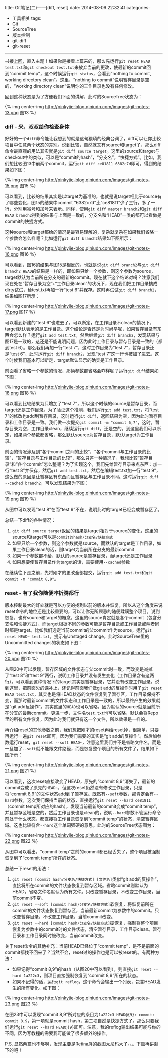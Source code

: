 title: Git笔记(二)——[diff, reset]
date: 2014-08-09 22:32:41
categories:
- 工具相关
tags:
- Git
- SourceTree
- 版本控制
- git-diff
- git-reset
---

书接[上回](/2014/08/03/git-notes-part-1/)，直入主题！如果你是接着上篇来的，那么先运行`git reset HEAD test.txt`和`git checkout test.txt`来放弃当前的更改，使最新的commit回到“commit temp”，这个时候运行`git status`，会看到“nothing to commit, working directory clean”。这里，“nothing to commit”说明暂存目录是空的，“working directory clean”说明你的工作目录也没有任何修改。

<!--more-->

回到这种状态是为了方便我们下面的讲解，此时的SourceTree状态为：

{% img center-img http://pinkyjie-blog.qiniudn.com/images/git-notes-13.png 图13 %}

### diff - 来，叔叔给你检查身体

好好的一个`diff`命令能让我想到的就是这句猥琐的经典台词了，diff可以让你比较项目中任意两个状态的差别。说到比较，自然就又有source和target了，那么diff命令最直观的用法其实就是`git diff source target`。这里的source和target与checkout中的类似，可以是“commit的hash”，“分支名”，“快捷方式”。比如，我们想比较图13中前两个commit，运行`git diff ce81811 6382c7d`即可，得到的结果如下图：

{% img center-img http://pinkyjie-blog.qiniudn.com/images/git-notes-15.png 图15 %}

可以看到，比较的结果其实是以target为基准的，也就是说target相比于source有了哪些变化，图15的结果中commit “6382c7d”比“ce81811”少了三行，多了一行，分别用减号和加号来表示。同样，使用`git diff master branch2`和`git diff HEAD branch2`得到的结果与上面是一致的，分支名和“HEAD”一类的都可以看做是commit的快捷方式。

这种source和target都给的情况是最容易理解的，复杂就复杂在如果我们省略一个参数会怎么样呢？比如运行`git diff branch2`结果如下图所示：

{% img center-img http://pinkyjie-blog.qiniudn.com/images/git-notes-16.png 图16 %}

可以看到，图16的结果与图15是相反的。也就是说`git diff branch2`与`git diff branch2 HEAD`的结果是一样的，即如果只给一个参数，则这个参数为source，target默认为当前所在分支的最新的commit。现在就下这个结论对吗？注意我们现在处在“暂存目录为空”+“工作目录clean”的状况下，现在我们把工作目录搞成dirty试试，给test.txt再加一行“test 6”并保存。这时再试试`git diff branch2`，结果如图17所示：

{% img center-img http://pinkyjie-blog.qiniudn.com/images/git-notes-17.png 图17 %}

可以看到新建的“test 6”也进去了。可以断定，在工作目录不clean的情况下，target默认表示的是工作目录。这个结论是否还是为时尚早呢，如果暂存目录有东西会怎么样？运行`git add test.txt`，然后继续`git diff branch2`，发现结果与图17是一致的，这还是不能说明问题，因为此时工作目录与暂存目录是一致的（都到test 6）。那么我们再加一行“test 7”，这时工作目录为“test 7”，暂存目录还是“test 6”，此时运行`git diff branch2`，发现“test 7”这一行也被加了进去。这个时候我们基本可以断定，target默认显示的确实是工作目录。

前面看了省略一个参数的情况，那俩参数都省略会咋样呢？运行`git diff`结果如下图：

{% img center-img http://pinkyjie-blog.qiniudn.com/images/git-notes-18.png 图18 %}

可以看到比较结果为只增加了“test 7”，所以这个时候的source是暂存目录，而target还是工作目录。为了验证这个推测，我们运行`git add test.txt`，将“test 7”的修改也add到暂存目录，这时运行`git diff`，返回结果为空，因为此时暂存目录和工作目录是一致。我们做一次提交`git commit -m "commit 6,7"`，这时，暂存目录为空，工作目录clean，继续运行`git diff`，还是空的。到这里我们可以断定，如果两个参数都省略，那么默认source为暂存目录，默认target为工作目录。

前面的情况涉及到“各个commit之间的比较”，“各个commit与工作目录的比较”，“暂存目录与工作目录的比较”，那么只差一种情况了，我想比较“暂存目录”和“各个commit”怎么整呢？为了实现这个，我们先给暂存目录来点东西：加一行“test 8”并保存，然后`git add test.txt`，然后在编辑test.txt加一行“test 9”，这么做的原因是让暂存区有东西而且暂存区与工作目录不同。这时运行`git diff --cached branch2`，可以发现结果为下图：

{% img center-img http://pinkyjie-blog.qiniudn.com/images/git-notes-19.png 图19 %}

从图中可以发现“test 8”在而“test 9”不在，说明此时的target已经变成暂存区了。

总结一下diff的各种情况：
1. `git diff source target`返回的结果是target相对于source的变化，这里的source和target可以是`commit的hash/分支名/快捷方式`
2. 如果只给一个参数，则这个参数就是source，而默认的target是工作目录，如果工作目录clean的话，则target为当前所在分支的最新commit
3. 如果一个参数都不给，默认的source是暂存目录，而target还是工作目录
4. 如果想要使暂存目录作为target的话，需要使用`--cached`参数

在继续往下走之前，先将刚才的更改全部提交，运行`git add test.txt`和`git commit -m "commit 8,9"`。

### reset - 有了我你随便咋折腾都行

版本控制最大的好处就是可以方便的找到以前的版本并恢复，所以从这个角度来说reset命令的地位还是比较重要的，可以让你无所顾忌的随便蹂躏整个项目。说到恢复，也有source和target的概念，这里的source肯定就是各个commit（包含分支名和快捷方式），而target根据不同的参数可能是暂存目录或工作目录或两者同时都是target。比如我们选定当前commit的父commit作为source，运行`git reset HEAD~ test.txt`，提示有Unstaged change，此时SourceTree里的Uncommitted changes的状态如下图：

{% img center-img http://pinkyjie-blog.qiniudn.com/images/git-notes-20.png 图20 %}

从图20中可以发现，暂存区域的文件状态与父commit时一致，而改变是减掉了“test 8”和“test 9”两行，说明工作目录并没有发生变化（工作目录含有这两行）。可以看到这种情况下的target其实是暂存目录，它并没有改变工作目录。说到这里，把前面欠的课补上，还记得前面我们做git add的反操作时用了`git reset HEAD test.txt`，其实也是将HEAD状态的文件恢复到了暂存区，工作目录保持不变，而那时最新commit的文件状态和工作目录是一致的，所以最终产生的效果就是“git add反操作”。其实这里的`HEAD`也可以省略，因为默认的source就是当前所在分支的最新commit。更进一步，文件名`test.txt`也可以省略，默认会将Repo里的所有文件恢复，因为此时我们就只有这一个文件，所以效果是一样的。

再介绍reset的其他参数之前，我们想把刚才的reset再给reset掉，很简单，只要再运行一遍`git reset`即可，因为我们需要的其实是“git add的反操作”。然后加参数运行reset，`git reset --soft HEAD~`，注意这里我们并不是省略文件名，而是一旦加了`--soft`就不能跟文件路径，而是恢复整个项目的所有文件了，结果如下图所示：

{% img center-img http://pinkyjie-blog.qiniudn.com/images/git-notes-21.png 图21 %}

可以看到，这次reset直接改变了HEAD，原先的“commit 8,9”消失了，最新的commit变成了原先的`HEAD~`，但这次reset仍然没有修改工作目录，只是将“commit 8,9”的文件状态add到了暂存区。既然有`--soft`参数，那肯定会有`--hard`参数，这次我们保持当前的状态，直接运行`git reset --hard ce81811`（commit temp所对应的hash），发现当前最新的commit变成“commit temp”，并且暂存区域是空的，然后工作目录也是clean的，说明`--hard`参数不管运行命令前处于什么状态，都直接将工作目录恢复到“commit temp”的状态，清空暂存区域。这也比较符合`--hard`这个单词强硬的意思。此时的SourceTree状态图为：

{% img center-img http://pinkyjie-blog.qiniudn.com/images/git-notes-22.png 图22 %}

从图中可以看出，“commit temp”之前的commit都已经丢失了，整个项目被强制恢复到了“commit temp”所在的状态。

总结一下reset的用法：
1. `git reset [commit hash/分支名/快捷方式] [文件名]`类似“git add的反操作”，直接将所在commit的文件状态恢复到暂存区域。省略commit则默认为HEAD，省略文件名默认为所有文件。只改变暂存目录，不改变工作目录，当前commit不变。
2. `git reset --soft [commit hash/分支名/快捷方式]`软恢复，将恢复前所在commit的文件状态恢复到暂存区，当前最新commit为参数中的commit。只改变暂存目录，不改变工作目录，当前commit改变。
3. `git reset --hard [commit hash/分支名/快捷方式]`硬恢复，强制将整个项目恢复为参数中的commit时的文件状态，清空暂存目录，工作目录clean。暂存目录和工作目录同时被改变，当前commit改变。

关于reset命令的其他补充：当前HEAD已经位于“commit temp”，是不是前面的commit都找不回来了？当然不会，reset过的操作也是可以被reset的。有两种方法：
* 如果记得“commit 8,9”的hash（从图20中可以看到），则直接`git reset --hard 1a222c3`，则项目直接强制恢复到“commit 8,9”所在的状态。
* 如果不记得的话，运行`git reflog`，这个命令会输出一个列表，包含HEAD发生的所有变化。如下图：

{% img center-img http://pinkyjie-blog.qiniudn.com/images/git-notes-23.png 图23 %}

在图23中可以发现“commit 8,9”所对应的条目为`1a222c3 HEAD@{9}: commit: commit 8,9`，第一项就是commit hash，第二项自然是快捷方式了。那么只要我们运行`git reset --hard HEAD@{9}`即可。注意，我的reflog输出结果可能与你的不同，因为写教程的需要我可能做了很多额外的操作。

P.S. 显然两篇也不够啊，发现主要是Retina屏的截图太尼玛大了。。。下篇再讲剩下的吧！
